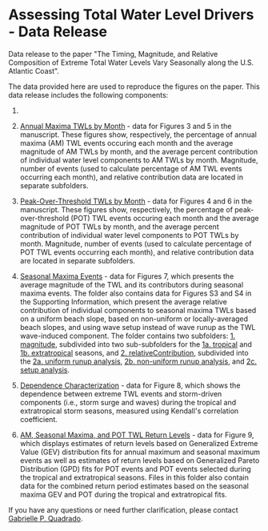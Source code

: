 # Assessing Total Water Level Drivers - Data Release
Data release to the paper "The Timing, Magnitude, and Relative Composition of Extreme Total Water Levels Vary Seasonally along the U.S. Atlantic Coast".

The data provided here are used to reproduce the figures on the paper. This data release includes the following components: 

1)

3) [Annual Maxima TWLs by Month](annualMaximabyMonth) - data for Figures 3 and 5 in the manuscript. These figures show, respectively, the percentage of annual maxima (AM) TWL events occuring each month and the average magnitude of AM TWLs by month, and the average percent contribution of individual water level components to AM TWLs by month. Magnitude, number of events (used to calculate percentage of AM TWL events occurring each month), and relative contribution data are located in separate subfolders.

3) [Peak-Over-Threshold TWLs by Month](annualMaximabyMonth) - data for Figures 4 and 6 in the manuscript. These figures show, respectively, the percentage of peak-over-threshold (POT) TWL events occuring each month and the average magnitude of POT TWLs by month, and the average percent contribution of individual water level components to POT TWLs by month. Magnitude, number of events (used to calculate percentage of POT TWL events occurring each month), and relative contribution data are located in separate subfolders.

4) [Seasonal Maxima Events](seasonalMaximaEvents) - data for Figures 7, which presents the average magnitude of
the TWL and its contributors during seasonal maxima events. The folder also contains data for Figures S3 and S4 in the Supporting Information, which present the average relative contribution of individual components to seasonal maxima TWLs based on a uniform beach slope, based on non-uniform or locally-averaged beach slopes, and using wave setup instead of wave runup as the TWL wave-induced component. The folder contains two subfolders: [1. magnitude](seasonalMaximaEvents/magnitude), subdivided into two sub-subfolders for the [1a. tropical](seasonalMaximaEvents/magnitude/tropicalSeason) and [1b. extratropical](seasonalMaximaEvents/magnitude/extratropicalSeason) seasons, and [2. relativeContribution](seasonalMaximaEvents/relativeContribution), subdivided into the [2a. uniform runup analysis](seasonalMaximaEvents/relativeContribution/runup_uniformBeta/), [2b. non-uniform runup analysis](seasonalMaximaEvents/relativeContribution/runup_nonuniformBeta/), and [2c. setup analysis](seasonalMaximaEvents/relativeContribution/setup/).

5) [Dependence Characterization](kendallsCorrelation) - data for Figure 8, which shows the dependence between extreme TWL events and storm-driven components (i.e., storm surge and waves) during the tropical and extratropical storm seasons, measured using Kendall's correlation coefficient.

6) [AM, Seasonal Maxima, and POT TWL Return Levels](EVTFits) - data for Figure 9, which displays estimates of return levels based on Generalized Extreme Value (GEV) distribution fits for annual maximum and seasonal maximum events as well as estimates of return levels based on Generalized Pareto Distribution (GPD) fits for POT events and POT events selected during the tropical and extratropical seasons. Files in this folder also contain data for the combined return period estimates based on the seasonal maxima GEV and POT during the tropical and extratropical fits. 

If you have any questions or need further clarification, please contact [Gabrielle P. Quadrado](mailto:gpereiraquadrado@ufl.edu?subject=[GitHub]%20Total%20Water%20Level%20Drivers).
